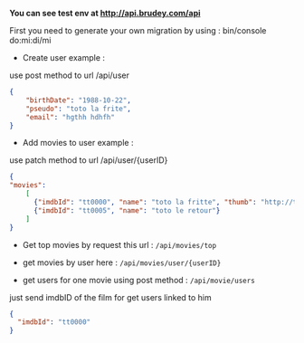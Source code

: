 **You can see test env at http://api.brudey.com/api**

First you need to generate your own migration by using : bin/console do:mi:di/mi

- Create user example :

use post method to url /api/user
```json
{
    "birthDate": "1988-10-22",
    "pseudo": "toto la frite",
    "email": "hgthh hdhfh"
}
```


- Add movies to user example : 

use patch method to url /api/user/{userID}
```json
{
"movies":
    [
      {"imdbId": "tt0000", "name": "toto la fritte", "thumb": "http://test.com/toto.jpg"},
      {"imdbId": "tt0005", "name": "toto le retour"}
    ]
}
```

- Get top movies by request this url : ``/api/movies/top``

- get movies by user here : ``/api/movies/user/{userID}``

- get users for one movie using post method : ``/api/movie/users``

just send imdbID of the film for get users linked to him
```json
{
  "imdbId": "tt0000"
}
```
